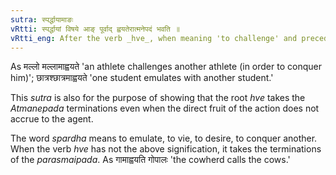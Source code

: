 ```yaml
---
sutra: स्पर्द्धायामाङः
vRtti: स्पर्द्धायां विषये आङ् पूर्वाद् ह्वयतेरात्मनेपदं भवति ॥
vRtti_eng: After the verb _hve_, when meaning 'to challenge' and preceded by _an_, the _Atmanepada_ is used, even when the fruit of the action does not accrue to the agent.
---
```

As मल्लो मल्लामाह्वयते 'an athlete challenges another athlete (in order to conquer him)'; छात्रश्छात्रमाह्वयते 'one student emulates with another student.'

This _sutra_ is also for the purpose of showing that the root _hve_ takes the _Atmanepada_ terminations even when the direct fruit of the action does not accrue to the agent.

The word _spardha_ means to emulate, to vie, to desire, to conquer another. When the verb _hve_ has not the above signification, it takes the terminations of the _parasmaipada_. As गामाह्वयति गोपालः 'the cowherd calls the cows.'
